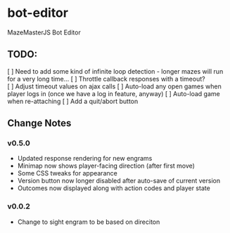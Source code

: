 # bot-editor

MazeMasterJS Bot Editor

## TODO:

[ ] Need to add some kind of infinite loop detection - longer mazes will run for a very long time...
[ ] Throttle callback responses with a timeout?  
[ ] Adjust timeout values on ajax calls
[ ] Auto-load any open games when player logs in (once we have a log in feature, anyway)
[ ] Auto-load game when re-attaching
[ ] Add a quit/abort button

## Change Notes

### v0.5.0

- Updated response rendering for new engrams
- Minimap now shows player-facing direction (after first move)
- Some CSS tweaks for appearance
- Version button now longer disabled after auto-save of current version
- Outcomes now displayed along with action codes and player state

### v0.0.2

- Change to sight engram to be based on direciton
